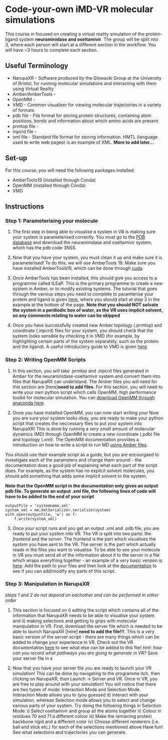 # Code-your-own iMD-VR molecular simulations
This course in focused on creating a virtual reality simulation of the protein-ligand system **neuraminidase and oseltamivir**. The group will be split into 3, where each person will start at a different section in the workflow. You will have ~3 hours to complete each section. 

## Useful Terminology 
* NarupaXR - Software produced by the Glowacki Group at the University of Bristol, for running molecular simulations and interacting with them using Virtual Reality
* Amber/AmberTools - 
* OpenMM -
* VMD - Common visualiser for viewing molecular trajectories in a variety of formats
* pdb file - File format for storing protein structures, containing atom positions, bonds and information about which amino acids are present
* prmtop file - 
* inpcrd file - 
* xml file - Standard file format for storing information. HMTL (language used to write web pages) is an example of XML.
**More to add later...**

## Set-up
For this course, you will need the following packages installed:
* AmberTools19 (installed through Conda)
* OpenMM (installed through Conda)
* VMD

## Instructions
### Step 1: Parameterising your molecule  

1. The first step in being able to visualise a system in VR is making sure your system is parameterised correctly. You must go to the [PDB database](https://www.rcsb.org/) and download the neuraminidase and oseltamivir system, which has the pdb code 3NSS.

2. Now that you have your system, you must clean it up and make sure it is parameterised! To do this, we will use AmberTools 19. Make sure you have installed AmberTools19, which can be done through [cuda](http://ambermd.org/GetAmber.php).

3. Once AmberTools has been installed, this should give you access to a programme called tLEaP. This is the primary programme to create a new system in Amber, or to modify existing systems. The tutorial that goes through the various steps you need to complete to paramterise your protein and ligand is given [here](http://ambermd.org/tutorials/pengfei/index.htm), where you should start at step 3 in the example at the bottom of the page. **Note that you should NOT solvate the system in a perdiodic box of water, as the VR uses implicit solvent, so any comments relating to water can be skipped**

4. Once you have successfully created new Amber topology (.prmtop) and coordinate (.inpcrd) files for your system, you should check that the system looks sensible by checking it in VMD (for example, by highlighting certain parts of the system separately, such as the protein and the ligand). A useful introductory guide to VMD is given [here](https://chryswoods.com/dynamics/visualisation/mouse.html).


### Step 2: Writing OpenMM Scripts 

1. In this section, you will take .prmtop and .inpcrd files generated in Amber for the neuraminidase-oseltamivir system and convert them into files that NarupaRX can understand. The Amber files you will need for this section are [here]**need to add files**. For this section, you will need to write your own python script which calls OpenMM, high performance toolkit for molecular simulation. You can [download OpenMM through anaconda here](https://anaconda.org/omnia/openmm).

2. Once you have installed OpenMM, you can now start writing your Now you are sure your system looks okay, you are ready to make your python script that creates the neccessary files to put your system into NarupaXR! This is done by running a *very small* amount of molecular dynamics (MD) through OpenMM to create a new coordinate (.pdb) file and topology (.xml). The OpenMM documentation provides a introduction on how to write a script to run MD [using Amber files](http://docs.openmm.org/latest/userguide/application.html#using-amber-files). 

You should use their example script as a guide, but you are encourgaed to investigate each of the parameters and change them around - the documentation does a good job of explaining what each part of the script does. For example, as the system has no explicit solvent molecules, you should add something that adds some implicit solvent to the system. 

**Note that the OpenMM script in the documentation only gives an output pdb file. To generate an output .xml file, the following lines of code will have to be added to the end of your script**
```
outputFile = 'systemname.xml'
system_xml = mm.XmlSerializer.serialize(system)
with open(outputFile, 'w') as f:
    f.write(system_xml)
```

3. Once your script runs and you get an output .xml and .pdb file, you are ready to put your system into VR. The VR is split into two parts: the *frontend* and the *server*. The frontend is the part which visualises the system you have sent to the VR. The server is the part which actually reads in the files you want to visualise. To be able to see your molecule in VR you must send all of the information about it to the server in a file which wraps everything together - an example of a very basic version is [here](https://github.com/davidglo/TMCS-2019/blob/master/hackathon/imd-vr/vr_openmm_template.xml). Add the path to your files and then look at the [documentation](https://intangiblerealities.gitlab.io/narupaXR/md__user_guide__user_guide.html) to see if you can add/modify any parts of this script.

### Step 3: Manipulation in NarupaXR 
*steps 1 and 2 do not depend on eachother and can be performed in either order*

1. This section is focused on i) editing the script which contains all of the information that NarupaXR needs to be able to visualise your system and ii) making selections and getting to grips with molecular manipulation in VR. First, download the server file which is needed to be able to launch NarupaXR [here] **need to add the file!!!**. This is a very basic version of the server script - there are many things which can be added to change your experience in VR. Check out the VR documentation [here](https://intangiblerealities.gitlab.io/narupaXR/md__user_guide__user_guide.html) to see what else can be added to this file! *hint: how can you record what pathways you are going to generate in VR?* Save your server file in a 

2. Now that you have your server file you are ready to launch your VR simulation! This can be done by navigating to the programme itch, then clicking on NarupaXR, then Launch -> Server and VR. Once in VR, you are free to play around with your simulation! You will notice that there are two types of mode: Interaction Mode and Selection Mode. Interaction Mode allows you to (you guessed it) interact with your simulation, whereas Selection mode allows you to select and change various parts of your system. Try doing the following things in Selection Mode:
i) Select oseltamivir and group all the atoms together
ii) Colour in residues 70 and 71 a different colour
iii) Make the remaining protein backbone rigid and a different color
iv) Choose different renderers (i.e. ball and stick etc.) for each of the selections mentioned above
Have fun! See what selections and trajectories you can generate. 

